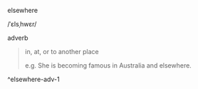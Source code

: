 elsewhere

/ˈɛlsˌhwɛr/

adverb

> in, at, or to another place  
> 
> e.g. She is becoming famous in Australia and elsewhere.

^elsewhere-adv-1

